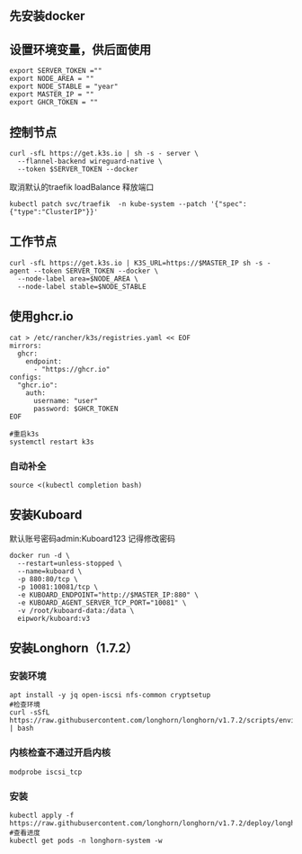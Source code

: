 ## 先安装docker

## 设置环境变量，供后面使用
```shell
export SERVER_TOKEN =""
export NODE_AREA = ""
export NODE_STABLE = "year"
export MASTER_IP = ""
export GHCR_TOKEN = ""
```

## 控制节点

```shell
curl -sfL https://get.k3s.io | sh -s - server \
  --flannel-backend wireguard-native \
  --token $SERVER_TOKEN --docker

```

取消默认的traefik loadBalance 释放端口

```shell
kubectl patch svc/traefik  -n kube-system --patch '{"spec":{"type":"ClusterIP"}}'
```



## 工作节点

```shell
curl -sfL https://get.k3s.io | K3S_URL=https://$MASTER_IP sh -s - agent --token SERVER_TOKEN --docker \
  --node-label area=$NODE_AREA \
  --node-label stable=$NODE_STABLE
```
## 使用ghcr.io
```shell
cat > /etc/rancher/k3s/registries.yaml << EOF
mirrors:
  ghcr:
    endpoint:
      - "https://ghcr.io"
configs:
  "ghcr.io":
    auth:
      username: "user"
      password: $GHCR_TOKEN
EOF

#重启k3s
systemctl restart k3s
```
### 自动补全
```shell
source <(kubectl completion bash)
```

## 安装Kuboard
默认账号密码admin:Kuboard123 
记得修改密码

```shell
docker run -d \
  --restart=unless-stopped \
  --name=kuboard \
  -p 880:80/tcp \
  -p 10081:10081/tcp \
  -e KUBOARD_ENDPOINT="http://$MASTER_IP:880" \
  -e KUBOARD_AGENT_SERVER_TCP_PORT="10081" \
  -v /root/kuboard-data:/data \
  eipwork/kuboard:v3
```
## 安装Longhorn（1.7.2）
### 安装环境
```shell
apt install -y jq open-iscsi nfs-common cryptsetup
#检查环境
curl -sSfL https://raw.githubusercontent.com/longhorn/longhorn/v1.7.2/scripts/environment_check.sh | bash
```

### 内核检查不通过开启内核
```shell
modprobe iscsi_tcp
```

### 安装
```shell
kubectl apply -f https://raw.githubusercontent.com/longhorn/longhorn/v1.7.2/deploy/longhorn.yaml
#查看进度
kubectl get pods -n longhorn-system -w
```

